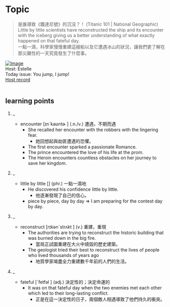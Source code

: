 # Topic

> 是誰導致《鐵達尼號》的沉沒？！ (Titanic 101 | National Geographic) <br>
> Little by little scientists have reconstructed the ship and its encounter with the iceberg giving us a better understanding of what exactly happened on that fateful day. <br>
> 一點一滴，科學家慢慢重建這艘船以及它遭遇冰山的狀況，讓我們更了解在那災難性的一天究竟發生了什麼事。 <br>

[![Image](https://cdn.voicetube.com/assets/thumbnails/TpABdOzmxJY.jpg)](https://www.youtube.com/embed/TpABdOzmxJY?rel=0&showinfo=0&cc_load_policy=0&controls=1&autoplay=1&iv_load_policy=3&playsinline=1&wmode=transparent&start=280&end=293&enablejsapi=1&origin=https://tw.voicetube.com&widgetid=1)<br>
Host: Estelle
<br>Today issue: You jump, I jump!
<br>
[Host record](https://cdn.voicetube.com/tmp/everyday_records/1829099090644362/3656.mp3)
<br><br>
## learning points
1. _
	* encounter  [ɪnˋkaʊntɚ ] (.n./v.) 遭遇，不期而遇
		- She recalled her encounter with the robbers with the lingering fear.
			+ 她回想起與劫匪遭遇的恐懼。
		- The first encounter sparked a passionate Romance.
		- The prince encountered the love of his life at the prom.
		- The Heroin encounters countless obstacles on her journey to save her kingdom.


2. _
	* little by little [] (phr.) 一點一滴地
		- He discovered his confidence little by little.
			+ 他逐漸發現了自己的信心。
		- piece by piece, day by day => I am preparing for the contest day by day.

3. _
	* reconstruct  [rɪkənˋstrʌkt ] (v.) 重建，重現
		- The authorities are trying to reconstruct the historic building that was burned down in the big fire.
			+ 當局正試圖重建在大火中燒毀的歷史建築。
		- The geologist tried their best to reconstruct the lives of people who lived thousands of years ago
			+ 地質學家竭盡全力重建數千年前的人們的生活。

4. _
	* fateful  [ˋfetfəl ] (adj.) 決定性的；決定命運的
		- It was on that fateful day when the two enemies met each other which led to their long-lasting conflict.
			+ 正是在這一決定性的日子，兩個敵人相遇導致了他們持久的衝突。